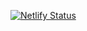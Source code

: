 [![Netlify Status](https://api.netlify.com/api/v1/badges/d92d0418-bef1-4ba5-a7d4-300cdd893bad/deploy-status)](https://app.netlify.com/sites/serene-ptolemy-be309d/deploys)
